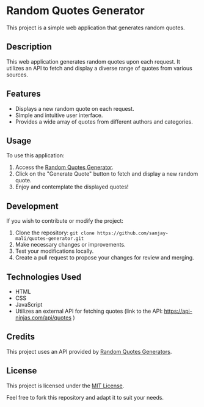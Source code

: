 # Random Quotes Generator

This project is a simple web application that generates random quotes.

## Description

This web application generates random quotes upon each request. It utilizes an API to fetch and display a diverse range of quotes from various sources.

## Features

- Displays a new random quote on each request.
- Simple and intuitive user interface.
- Provides a wide array of quotes from different authors and categories.

## Usage

To use this application:

1. Access the [Random Quotes Generator](https://quotesgenerator-by-sanjay.netlify.app/).
2. Click on the "Generate Quote" button to fetch and display a new random quote.
3. Enjoy and contemplate the displayed quotes!

## Development

If you wish to contribute or modify the project:

1. Clone the repository: `git clone https://github.com/sanjay-mali/quotes-generator.git`
2. Make necessary changes or improvements.
3. Test your modifications locally.
4. Create a pull request to propose your changes for review and merging.

## Technologies Used

- HTML
- CSS
- JavaScript
- Utilizes an external API for fetching quotes (link to the API: https://api-ninjas.com/api/quotes )

## Credits

This project uses an API provided by [Random Quotes Generators](https://api-ninjas.com/api/quotes).

## License

This project is licensed under the [MIT License](LICENSE).

Feel free to fork this repository and adapt it to suit your needs.
